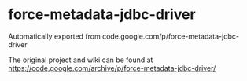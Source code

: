 # force-metadata-jdbc-driver
Automatically exported from code.google.com/p/force-metadata-jdbc-driver

The original project and wiki can be found at https://code.google.com/archive/p/force-metadata-jdbc-driver/
